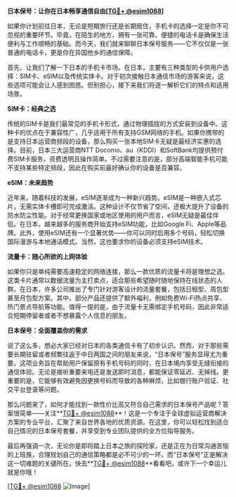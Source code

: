 **日本保号：让你在日本畅享通信自由[[TG💪+ @esim1088](https://t.me/s/esim1088)]**

如果你计划前往日本，无论是短期旅行还是长期居住，手机卡的选择一定是你不可忽视的重要环节。毕竟，在陌生的地方，拥有一张可靠、便捷的电话卡是确保生活便利与工作顺畅的基础。而今天，我们就来聊聊日本保号服务——它不仅仅是一张普通的电话卡，更是你在异国他乡的通信保障。

首先，让我们了解一下日本的手机卡市场。在日本，主要有三种类型的卡供用户选择：SIM卡、eSIM以及传统实体卡。对于初次接触日本通信市场的游客来说，这些选项可能会让人感到困惑。但别担心，接下来我们将逐一解析它们的特点和适用场景。

**SIM卡：经典之选**

传统的SIM卡是我们最常见的手机卡形式，通过物理插拔的方式安装到设备中。这种卡的优点在于兼容性广，几乎适用于所有支持GSM网络的手机。如果你携带的是支持日本运营商频段的设备，那么购买一张本地SIM卡无疑是最经济实惠的选择。目前，日本三大运营商NTT Docomo、au（KDDI）和SoftBank均提供预付费SIM卡服务，资费透明且操作简单。不过需要注意的是，部分高端智能手机可能不支持某些特定频段，因此在购买前最好确认你的设备是否兼容。

**eSIM：未来趋势**

近年来，随着科技的发展，eSIM逐渐成为一种新兴趋势。eSIM是一种嵌入式芯片，无需实体卡槽即可完成激活。这种设计不仅节省了空间，还极大提升了设备的防水防尘性能。对于经常更换国家或地区使用的用户而言，eSIM无疑是最佳伴侣。在日本，越来越多的服务商开始支持eSIM功能，比如Google Fi、Apple等品牌。此外，使用eSIM还有一个显著优势——你可以同时启用多个号码，轻松切换国际漫游与本地通话模式。当然，这也要求你的设备必须支持eSIM技术。

**流量卡：随心所欲的上网体验**

如果你只是单纯需要高速稳定的网络连接，那么一款优质的流量卡将是理想之选。这类卡片通常以数据流量为主打卖点，适合那些希望随时随地保持在线状态的人群。在日本，许多公司推出了专门针对游客设计的流量套餐，包括日租型、周包型甚至月包型方案。其中，部分产品还提供了额外福利，例如免费Wi-Fi热点共享、热门景点导航等功能。值得一提的是，由于流量卡无需绑定手机号码，因此非常适合短期停留者或者不想暴露个人信息的朋友。

**日本保号：全面覆盖你的需求**

说了这么多，想必大家已经对日本的各类通信卡有了初步认识。然而，对于那些需要长期驻留或者频繁往返于中日两国之间的朋友来说，“日本保号”服务显得尤为重要。这项业务旨在帮助用户保留原有手机号码的同时，在日本境内享受无缝衔接的通信体验。无论是接听重要来电还是发送即时消息，都能保证零延迟、无掉线。更重要的是，它能够有效避免因更换号码而导致的各种麻烦，比如银行账户验证、社交平台登录等问题。

那么问题来了，如何才能找到一款性价比高又符合自己需求的日本保号产品呢？答案很简单——关注**[TG💪+ @esim1088](https://t.me/s/esim1088)**！这是一个专注于全球虚拟运营商解决方案的专业平台，汇聚了来自世界各地的优质资源。在这里，你可以轻松找到适合自己情况的日本保号套餐，并享受到专业团队提供的全方位指导服务。

最后再强调一次，无论你是即将踏上日本之旅的探险家，还是正在为日常沟通苦恼的上班族，合理规划自己的通信策略都是必不可少的一环。而“日本保号”正是解决这一切难题的关键所在。快去**[TG💪+ @esim1088](https://t.me/s/esim1088)**看看吧，或许下一个幸运儿就是你哦！

[[TG💪+ @esim1088](https://t.me/s/esim1088) ![Image](https://i.postimg.cc/4NQfJmqS/Snipaste-2025-05-13-00-14-12.png)]